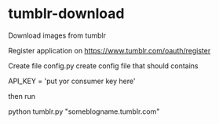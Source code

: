 # tumblr-download
Download images from tumblr

Register application on https://www.tumblr.com/oauth/register

Create file config.py create config file that should contains

API_KEY = 'put yor consumer key here'

then run

python tumblr.py "someblogname.tumblr.com"
